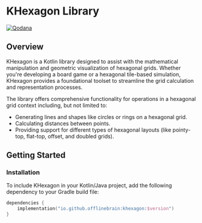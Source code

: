 # KHexagon Library

[![Qodana](https://github.com/OfflineBrain/khexagon/actions/workflows/code_quality.yaml/badge.svg?branch=master)](https://github.com/OfflineBrain/khexagon/actions/workflows/code_quality.yaml)

## Overview

KHexagon is a Kotlin library designed to assist with the mathematical manipulation and geometric visualization of
hexagonal grids. Whether you're developing a board game or a hexagonal tile-based simulation, KHexagon provides a
foundational toolset to streamline the grid calculation and representation processes.

The library offers comprehensive functionality for operations in a hexagonal grid context including, but not limited to:

- Generating lines and shapes like circles or rings on a hexagonal grid.
- Calculating distances between points.
- Providing support for different types of hexagonal layouts (like pointy-top, flat-top, offset, and doubled grids).

## Getting Started

### Installation

To include KHexagon in your Kotlin/Java project, add the following dependency to your Gradle build file:

```kotlin
dependencies {
    implementation("io.github.offlinebrain:khexagon:$version")
}
```


